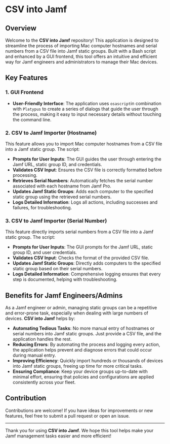 # CSV into Jamf

## Overview

Welcome to the **CSV into Jamf** repository! This application is designed to streamline the process of importing Mac computer hostnames and serial numbers from a CSV file into Jamf static groups. Built with a Bash script and enhanced by a GUI frontend, this tool offers an intuitive and efficient way for Jamf engineers and administrators to manage their Mac devices.

## Key Features

### 1. **GUI Frontend**
- **User-Friendly Interface**: The application uses `osascript`in combination with `Platypus` to create a series of dialogs that guide the user through the process, making it easy to input necessary details without touching the command line.
  
### 2. **CSV to Jamf Importer (Hostname)**
This feature allows you to import Mac computer hostnames from a CSV file into a Jamf static group. The script:

- **Prompts for User Inputs**: The GUI guides the user through entering the Jamf URL, static group ID, and credentials.
- **Validates CSV Input**: Ensures the CSV file is correctly formatted before processing.
- **Retrieves Serial Numbers**: Automatically fetches the serial number associated with each hostname from Jamf Pro.
- **Updates Jamf Static Groups**: Adds each computer to the specified static group using the retrieved serial numbers.
- **Logs Detailed Information**: Logs all actions, including successes and failures, for troubleshooting.

### 3. **CSV to Jamf Importer (Serial Number)**
This feature directly imports serial numbers from a CSV file into a Jamf static group. The script:

- **Prompts for User Inputs**: The GUI prompts for the Jamf URL, static group ID, and user credentials.
- **Validates CSV Input**: Checks the format of the provided CSV file.
- **Updates Jamf Static Groups**: Directly adds computers to the specified static group based on their serial numbers.
- **Logs Detailed Information**: Comprehensive logging ensures that every step is documented, helping with troubleshooting.

## Benefits for Jamf Engineers/Admins

As a Jamf engineer or admin, managing static groups can be a repetitive and error-prone task, especially when dealing with large numbers of devices. **CSV into Jamf** helps by:

- **Automating Tedious Tasks**: No more manual entry of hostnames or serial numbers into Jamf static groups. Just provide a CSV file, and the application handles the rest.
- **Reducing Errors**: By automating the process and logging every action, the application helps prevent and diagnose errors that could occur during manual entry.
- **Improving Efficiency**: Quickly import hundreds or thousands of devices into Jamf static groups, freeing up time for more critical tasks.
- **Ensuring Compliance**: Keep your device groups up-to-date with minimal effort, ensuring that policies and configurations are applied consistently across your fleet.

## Contribution

Contributions are welcome! If you have ideas for improvements or new features, feel free to submit a pull request or open an issue.

---

Thank you for using **CSV into Jamf**. We hope this tool helps make your Jamf management tasks easier and more efficient!
